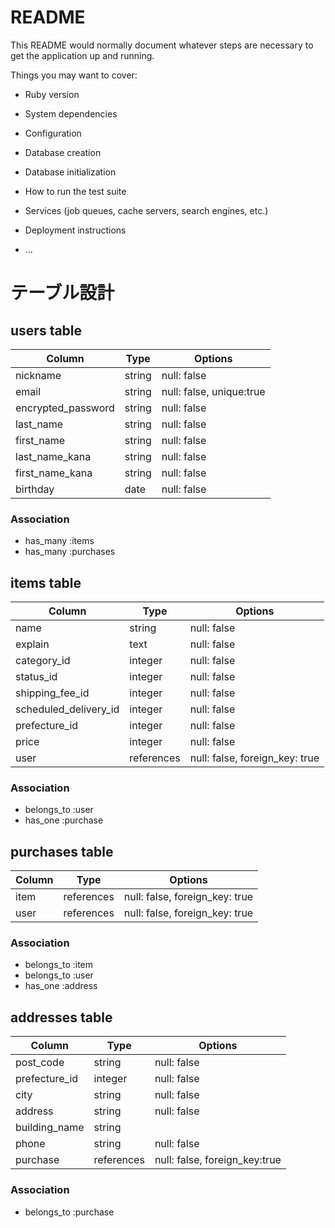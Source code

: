 # README

This README would normally document whatever steps are necessary to get the
application up and running.

Things you may want to cover:

* Ruby version

* System dependencies

* Configuration

* Database creation

* Database initialization

* How to run the test suite

* Services (job queues, cache servers, search engines, etc.)

* Deployment instructions

* ...

# テーブル設計


## users table

| Column             | Type   | Options                  |
|--------------------|--------|--------------------------|
| nickname           | string | null: false              |
| email              | string | null: false, unique:true |
| encrypted_password | string | null: false              |
| last_name          | string | null: false              |
| first_name         | string | null: false              |
| last_name_kana     | string | null: false              |
| first_name_kana    | string | null: false              |
| birthday           | date   | null: false              |

### Association

- has_many :items
- has_many :purchases


## items table

| Column                | Type       | Options                        |
|-----------------------|------------|--------------------------------|
| name                  | string     | null: false                    |
| explain               | text       | null: false                    | 
| category_id           | integer    | null: false                    |
| status_id             | integer    | null: false                    |
| shipping_fee_id       | integer    | null: false                    |
| scheduled_delivery_id | integer    | null: false                    |
| prefecture_id         | integer    | null: false                    |
| price                 | integer    | null: false                    |
| user                  | references | null: false, foreign_key: true |

### Association

- belongs_to :user
- has_one :purchase


## purchases table

| Column           | Type       | Options                        |
|------------------|------------|--------------------------------|
| item             | references | null: false, foreign_key: true |
| user             | references | null: false, foreign_key: true |

### Association

- belongs_to :item
- belongs_to :user
- has_one :address


## addresses table

| Column        | Type          | Options                        |
|---------------|---------------|--------------------------------|
| post_code     | string        | null: false                    |
| prefecture_id | integer       | null: false                    |
| city          | string        | null: false                    |
| address       | string        | null: false                    |
| building_name | string        |                                |
| phone         | string        | null: false                    |
| purchase      | references    | null: false, foreign_key:true  |

### Association

- belongs_to :purchase